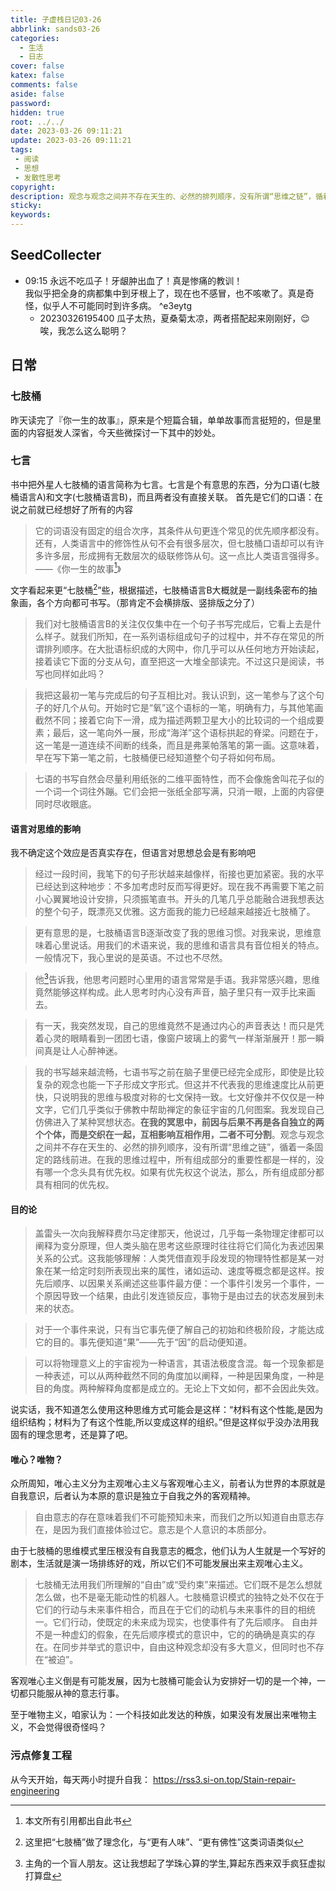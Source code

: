 ```yaml
---
title: 子虚栈日记03-26
abbrlink: sands03-26
categories:
  - 生活
  - 日志
cover: false
katex: false
comments: false
aside: false
password: 
hidden: true
root: ../../
date: 2023-03-26 09:11:21
update: 2023-03-26 09:11:21
tags:
 - 阅读
 - 思想
 - 发散性思考
copyright:
description: 观念与观念之间并不存在天生的、必然的排列顺序，没有所谓“思维之链”，循着一条固定的路线前进。
sticky:
keywords:
---
```


## SeedCollecter
- 09:15 永远不吃瓜子！牙龈肿出血了！真是惨痛的教训！<br>我似乎把全身的病都集中到牙根上了，现在也不感冒，也不咳嗽了。真是奇怪，似乎人不可能同时到许多病。 ^e3eytg
    - 20230326195400 瓜子太热，夏桑菊太凉，两者搭配起来刚刚好，😌唉，我怎么这么聪明？


## 日常
### 七肢桶
昨天读完了『你一生的故事』，原来是个短篇合辑，单单故事而言挺短的，但是里面的内容挺发人深省，今天些微探讨一下其中的妙处。
### 七言
书中把外星人七肢桶的语言简称为七言。七言是个有意思的东西，分为口语(七肢桶语言A)和文字(七肢桶语言B)，而且两者没有直接关联。
首先是它们的口语：在说之前就已经想好了所有的内容
> 它的词语没有固定的组合次序，其条件从句更连个常见的优先顺序都没有。还有，人类语言中的修饰性从句不会有很多层次，但七肢桶口语却可以有许多许多层，形成拥有无数层次的级联修饰从句。这一点比人类语言强得多。——《你一生的故事[^2]》

文字看起来更“七肢桶[^3]”些，根据描述，七肢桶语言B大概就是一副线条密布的抽象画，各个方向都可书写。（那肯定不会横排版、竖排版之分了）
>我们对七肢桶语言B的关注仅仅集中在一个句子书写完成后，它看上去是什么样子。就我们所知，在一系列语标组成句子的过程中，并不存在常见的所谓排列顺序。在大批语标织成的大网中，你几乎可以从任何地方开始读起，接着读它下面的分支从句，直至把这一大堆全部读完。不过这只是阅读，书写也同样如此吗？

> 我把这最初一笔与完成后的句子互相比对。我认识到，这一笔参与了这个句子的好几个从句。开始时它是“氧”这个语标的一笔，明确有力，与其他笔画截然不同；接着它向下一滑，成为描述两颗卫星大小的比较词的一个组成要素；最后，这一笔向外一展，形成“海洋”这个语标拱起的脊梁。问题在于，这一笔是一道连续不间断的线条，而且是弗莱帕落笔的第一画。这意味着，早在写下第一笔之前，七肢桶便已经知道整个句子将如何布局。

>七语的书写自然会尽量利用纸张的二维平面特性，而不会像施舍叫花子似的一个词一个词往外蹦。它们会把一张纸全部写满，只消一眼，上面的内容便同时尽收眼底。

#### 语言对思维的影响
我不确定这个效应是否真实存在，但语言对思想总会是有影响吧
>经过一段时间，我笔下的句子形状越来越像样，衔接也更加紧密。我的水平已经达到这种地步：不多加考虑时反而写得更好。现在我不再需要下笔之前小心翼翼地设计安排，只须振笔直书。开头的几笔几乎总能融合进我想表达的整个句子，既漂亮又优雅。这方面我的能力已经越来越接近七肢桶了。

>更有意思的是，七肢桶语言B逐渐改变了我的思维习惯。对我来说，思维意味着心里说话。用我们的术语来说，我的思维和语言具有音位相关的特点。一般情况下，我心里说的是英语。不过也不尽然。

>他[^1]告诉我，他思考问题时心里用的语言常常是手语。我非常感兴趣，思维竟然能够这样构成。此人思考时内心没有声音，脑子里只有一双手比来画去。

>有一天，我突然发现，自己的思维竟然不是通过内心的声音表达！而只是凭着心灵的眼睛看到一团团七语，像窗户玻璃上的雾气一样渐渐展开！那一瞬间真是让人心醉神迷。

>我的书写越来越流畅，七语书写之前在脑子里便已经完全成形，即使是比较复杂的观念也能一下子形成文字形式。但这并不代表我的思维速度比从前更快，只说明我的思维与极度对称的七文保持一致。七文好像并不仅仅是一种文字，它们几乎类似于佛教中帮助禅定的象征宇宙的几何图案。我发现自己仿佛进入了某种冥想状态。**在我的冥思中，前因与后果不再是各自独立的两个个体，而是交织在一起，互相影响互相作用，二者不可分割**。观念与观念之间并不存在天生的、必然的排列顺序，没有所谓“思维之链”，循着一条固定的路线前进。在我的思维过程中，所有组成部分的重要性都是一样的，没有哪一个念头具有优先权。如果有优先权这个说法，那么，所有组成部分都具有相同的优先权。



#### 目的论
>盖雷头一次向我解释费尔马定律那天，他说过，几乎每一条物理定律都可以阐释为变分原理，但人类头脑在思考这些原理时往往将它们简化为表述因果关系的公式。这我能够理解：人类凭借直观手段发现的物理特性都是某一对象在某一给定时刻所表现出来的属性，诸如运动、速度等概念都是这样。按先后顺序、以因果关系阐述这些事件最方便：一个事件引发另一个事件，一个原因导致一个结果，由此引发连锁反应，事物于是由过去的状态发展到未来的状态。 

>对于一个事件来说，只有当它事先便了解自己的初始和终极阶段，才能达成它的目的。事先便知道“果”——先于“因”的启动便知道。 

>可以将物理意义上的宇宙视为一种语言，其语法极度含混。每一个现象都是一种表述，可以从两种截然不同的角度加以阐释，一种是因果角度，一种是目的角度。两种解释角度都是成立的。无论上下文如何，都不会因此失效。

说实话，我不知道怎么使用这种思维方式可能会是这样：“材料有这个性能,是因为组织结构；材料为了有这个性能,所以变成这样的组织。”但是这样似乎没办法用我固有的理念思考，还是算了吧。
#### 唯心？唯物？
众所周知，唯心主义分为主观唯心主义与客观唯心主义，前者认为世界的本原就是自我意识，后者认为本原的意识是独立于自我之外的客观精神。
> 自由意志的存在意味着我们不可能预知未来，而我们之所以知道自由意志存在，是因为我们直接体验过它。意志是个人意识的本质部分。

由于七肢桶的思维模式里压根没有自我意志的概念，他们认为人生就是一个写好的剧本，生活就是演一场排练好的戏，所以它们不可能发展出来主观唯心主义。
> 七肢桶无法用我们所理解的“自由”或“受约束”来描述。它们既不是怎么想就怎么做，也不是毫无能动性的机器人。七肢桶意识模式的独特之处不仅在于它们的行动与未来事件相合，而且在于它们的动机与未来事件的目的相统一。它们行动，使既定的未来成为现实，也使事件有了先后顺序。 自由并不是一种虚幻的假象，在先后顺序模式的意识中，它的的确确是真实的存在。在同步并举式的意识中，自由这种观念却没有多大意义，但同时也不存在“被迫”。

客观唯心主义倒是有可能发展，因为七肢桶可能会认为安排好一切的是一个神，一切都只能服从神的意志行事。

至于唯物主义，咱家认为：一个科技如此发达的种族，如果没有发展出来唯物主义，不会觉得很奇怪吗？


### 污点修复工程
从今天开始，每天两小时提升自我：
https://rss3.si-on.top/Stain-repair-engineering

[^1]: 主角的一个盲人朋友。这让我想起了学珠心算的学生,算起东西来双手疯狂虚拟打算盘
[^2]: 本文所有引用都出自此书
[^3]: 这里把“七肢桶”做了理念化，与“更有人味”、“更有佛性”这类词语类似